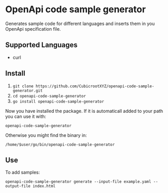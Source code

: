 # OpenApi code sample generator

Generates sample code for different languages and inserts them in you OpenApi specification file.

## Supported Languages

* curl

## Install

1. `git clone https://github.com/CubicrootXYZ/openapi-code-sample-generator.git`
2. `cd openapi-code-sample-generator`
3. `go install openapi-code-sample-generator`

Now you have installed the package. If it is automaticall added to your path you can use it with:
```
openapi-code-sample-generator
```

Otherwise you might find the binary in:
```
/home/$user/go/bin/openapi-code-sample-generator
```

## Use

To add samples: 
```
openapi-code-sample-generator generate --input-file example.yaml --output-file index.html
```